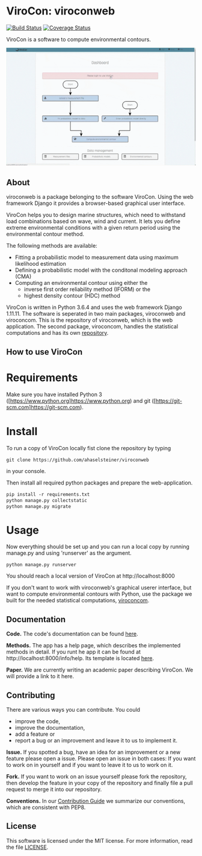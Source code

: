 # ViroCon: viroconweb

[![Build Status](https://travis-ci.org/ahaselsteiner/viroconweb.svg?branch=master)](https://travis-ci.org/ahaselsteiner/viroconweb)
[![Coverage Status](https://coveralls.io/repos/github/ahaselsteiner/viroconweb/badge.svg?branch=master&service=github)](https://coveralls.io/github/ahaselsteiner/viroconweb?branch=master)

ViroCon is a software to compute environmental contours.

![Usage of viroconweb](static/images/calculating_a_contour_with_viroconweb.gif)

## About

viroconweb is a package belonging to the software ViroCon. Using the web
framework Django it provides a browser-based graphical user interface.

ViroCon helps you to design marine structures, which need to withstand load
combinations based on wave, wind and current. It lets you define extreme
environmental conditions with a given return period using the environmental
contour method.

The following methods are available:
* Fitting a probabilistic model to measurement data using maximum likelihood
estimation
* Defining a probabilistic model with the conditonal modeling approach (CMA)
* Computing an environmental contour using either the
  * inverse first order reliability method (IFORM) or the
  * highest density contour (HDC) method

ViroCon is written in Python 3.6.4 and uses the web framework Django 1.11.11.
 The software is seperated in two main packages, viroconweb and viroconcom.
 This is the repository of viroconweb, which is the web application.
 The second package, viroconcom, handles the statistical computations and
 has its own [repository](https://github.com/ahaselsteiner/viroconcom).

## How to use ViroCon
# Requirements
Make sure you have installed Python 3 ([https://www.python.org]https://www.python.org)
and git ([https://git-scm.com]https://git-scm.com).

# Install
To run a copy of ViroCon locally fist clone the repository by typing
```
git clone https://github.com/ahaselsteiner/viroconweb
```
in your console.

Then install all required python packages and prepare the web-application.
```
pip install -r requirements.txt
python manage.py collectstatic
python manage.py migrate
```

# Usage
Now everything should be set up and you can run a local copy by running
manage.py and using 'runserver' as the argument.
```
python manage.py runserver
```
You should reach a local version of ViroCon at http://localhost:8000


If you don't want to work with viroconweb's graphical userer interface, but
want to compute environmental contours with Python, use the package we
built for the needed statistical computations,
[viroconcom](https://github.com/ahaselsteiner/viroconcom).

## Documentation
**Code.** The code's documentation can be found
[here](https://ahaselsteiner.github.io/viroconweb/).

**Methods.** The app has a help page, which describes the implemented methods in
detail. If you runt he app it can be found at http://localhost:8000/info/help.
Its template is located
[here](https://github.com/ahaselsteiner/viroconweb/blob/master/info/templates/info/help.html).

**Paper.** We are currently writing an academic paper describing ViroCon. We will
provide a link to it here.

## Contributing
There are various ways you can contribute. You could
 * improve the code,
 * improve the documentation,
 * add a feature or
 * report a bug or an improvement and leave it to us to implement it.

**Issue.** If you spotted a bug, have an idea for an improvement or a new
 feature please open a issue. Please open an issue in both cases: If you want to
 work on in yourself and if you want to leave it to us to work on it.

**Fork.** If you want to work on an issue yourself please fork the repository,
then develop the feature in your copy of the repository and finally
file a pull request to merge it into our repository.

**Conventions.** In our [Contribution Guide](https://ahaselsteiner.github.io/viroconweb/contributionguide.html)
we summarize our conventions, which are consistent with PEP8.

## License
This software is licensed under the MIT license. For more information, read the
file [LICENSE](https://github.com/ahaselsteiner/viroconweb/blob/master/LICENSE).